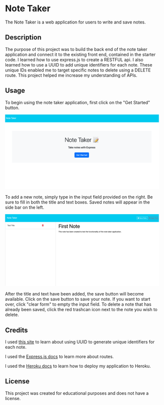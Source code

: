 # Note Taker 
The Note Taker is a web application for users to write and save notes. 


## Description

The purpose of this project was to build the back end of the note taker application and connect it to the existing front end, contained in the starter code. I learned how to use express.js to create a RESTFUL api. I also learned how to use a UUID to add unique identifiers for each note. These unique IDs enabled me to target specific notes to delete using a DELETE route. This project helped me increase my understanding of APIs.

## Usage 

To begin using the note taker application, first click on the "Get Started" button. 

![A screenshot of the home page](/public/assets/images/note-taker-screenshot-1.png)

To add a new note, simply type in the input field provided on the right. Be sure to fill in both the title and text boxes. Saved notes will appear in the side bar on the left. 

![A screenshot of the notes page](/public/assets/images/note-taker-screenshot-2.png)

After the title and text have been added, the save button will become available. Click on the save button to save your note. If you want to start over, click "clear form" to empty the input field. To delete a note that has already been saved, click the red trashcan icon next to the note you wish to delete. 


## Credits 

I used [this site](https://hayageek.com/generate-unique-id-in-node-js/) to learn about using UUID to generate unique identifiers for each note. 

I used the [Express.js docs](https://expressjs.com/en/guide/routing.html) to learn more about routes. 

I used the [Heroku docs](https://devcenter.heroku.com/articles/git) to learn how to deploy my application to Heroku.



## License 

This project was created for educational purposes and does not have a license.